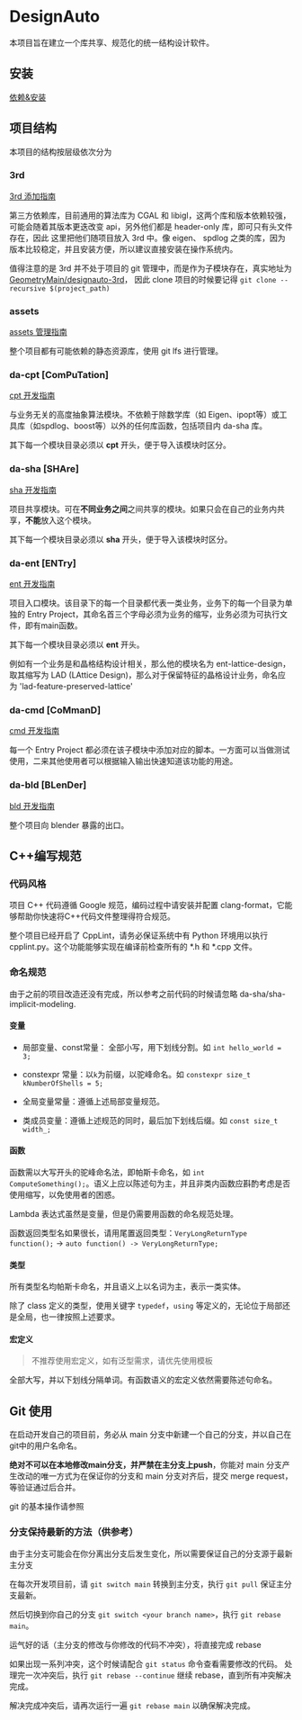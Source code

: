 # DesignAuto

本项目旨在建立一个库共享、规范化的统一结构设计软件。

## 安装 

[依赖&安装](https://u2c6hvagv9.feishu.cn/docx/doxcnj4aGvQGuscrg8t8X36qQsc)

## 项目结构  

本项目的结构按层级依次分为 

### 3rd  

[3rd 添加指南](https://u2c6hvagv9.feishu.cn/docx/doxcnjyJbKZhCdKPN4i9eqXL7Mb)

第三方依赖库，目前通用的算法库为 CGAL 和 libigl，这两个库和版本依赖较强，可能会随着其版本更迭改变 api，另外他们都是 header-only 库，即可只有头文件存在，因此
这里把他们随项目放入 3rd 中。像 eigen、 spdlog 之类的库，因为版本比较稳定，并且安装方便，所以建议直接安装在操作系统内。

值得注意的是 3rd 并不处于项目的 git 管理中，而是作为子模块存在，真实地址为 [GeometryMain/designauto-3rd](http://118.195.195.192:3000/GeometryMain/designauto-3rd)，
因此 clone 项目的时候要记得 `git clone --recursive $(project_path)`

### assets

[assets 管理指南](https://u2c6hvagv9.feishu.cn/docx/doxcnHUcaaMQu8P44fvgtDUv5Rd)

整个项目都有可能依赖的静态资源库，使用 git lfs 进行管理。

### da-cpt [ComPuTation]

[cpt 开发指南](https://u2c6hvagv9.feishu.cn/docx/doxcn3EkVTVIjMHTuqTfc72dCYe)

与业务无关的高度抽象算法模块。不依赖于除数学库（如 Eigen、ipopt等）或工具库（如spdlog、boost等）以外的任何库函数，包括项目内 da-sha 库。

其下每一个模块目录必须以 **cpt** 开头，便于导入该模块时区分。

### da-sha [SHAre]

[sha 开发指南](https://u2c6hvagv9.feishu.cn/docx/doxcnc130tg8xpjbCyUtWs1SaNe)

项目共享模块。可在**不同业务之间**之间共享的模块。如果只会在自己的业务内共享，**不能**放入这个模块。

其下每一个模块目录必须以 **sha** 开头，便于导入该模块时区分。

### da-ent [ENTry]

[ent 开发指南](https://u2c6hvagv9.feishu.cn/docx/doxcnN1Z5uL4ZXTuDTc2XWx5xnh)

项目入口模块。该目录下的每一个目录都代表一类业务，业务下的每一个目录为单独的 Entry Project，其命名首三个字母必须为业务的缩写，业务必须为可执行文件，即有main函数。

其下每一个模块目录必须以 **ent** 开头。

例如有一个业务是和晶格结构设计相关，那么他的模块名为 ent-lattice-design，取其缩写为 LAD (LAttice Design)，那么对于保留特征的晶格设计业务，命名应为 'lad-feature-preserved-lattice'

### da-cmd [CoMmanD]

[cmd 开发指南](https://u2c6hvagv9.feishu.cn/docx/doxcnO3VXWw18rYXuQrUqXTC3k2)

每一个 Entry Project 都必须在该子模块中添加对应的脚本。一方面可以当做测试使用，二来其他使用者可以根据输入输出快速知道该功能的用途。

### da-bld [BLenDer]

[bld 开发指南](https://u2c6hvagv9.feishu.cn/docx/doxcnrHi3CIizV8DzzZ6eSB4nAh)

整个项目向 blender 暴露的出口。

## C++编写规范  

### 代码风格

项目 C++ 代码遵循 Google 规范，编码过程中请安装并配置 clang-format，它能够帮助你快速将C++代码文件整理得符合规范。

整个项目已经开启了 CppLint，请务必保证系统中有 Python 环境用以执行 cpplint.py。这个功能能够实现在编译前检查所有的 *.h 和 *.cpp 文件。

### 命名规范

由于之前的项目改造还没有完成，所以参考之前代码的时候请忽略 da-sha/sha-implicit-modeling.

#### 变量

- 局部变量、const常量： 全部小写，用下划线分割。如 `int hello_world = 3;`

- constexpr 常量：以`k`为前缀，以驼峰命名。如 `constexpr size_t kNumberOfShells = 5;`

- 全局变量常量：遵循上述局部变量规范。

- 类成员变量：遵循上述规范的同时，最后加下划线后缀。如 `const size_t width_;`

#### 函数

函数需以大写开头的驼峰命名法，即帕斯卡命名，如 `int ComputeSomething();`。语义上应以陈述句为主，并且非类内函数应斟酌考虑是否使用缩写，以免使用者的困惑。

Lambda 表达式虽然是变量，但是仍需要用函数的命名规范处理。

函数返回类型名如果很长，请用尾置返回类型：`VeryLongReturnType function();` -> `auto function() -> VeryLongReturnType;`

#### 类型

所有类型名均帕斯卡命名，并且语义上以名词为主，表示一类实体。

除了 class 定义的类型，使用关键字 `typedef`，`using` 等定义的，无论位于局部还是全局，也一律按照上述要求。

#### 宏定义

> 不推荐使用宏定义，如有泛型需求，请优先使用模板

全部大写，并以下划线分隔单词。有函数语义的宏定义依然需要陈述句命名。

## Git 使用

在启动开发自己的项目前，务必从 main 分支中新建一个自己的分支，并以自己在git中的用户名命名。

**绝对不可以在本地修改main分支，并严禁在主分支上push**，你能对 main 分支产生改动的唯一方式为在保证你的分支和 main 分支对齐后，提交 merge request，
等验证通过后合并。

git 的基本操作请参照 [](https://www.liaoxuefeng.com/wiki/896043488029600)

### 分支保持最新的方法（供参考）

由于主分支可能会在你分离出分支后发生变化，所以需要保证自己的分支源于最新主分支

在每次开发项目前，请 `git switch main` 转换到主分支，执行 `git pull` 保证主分支最新。 

然后切换到你自己的分支 `git switch <your branch name>`，执行 `git rebase main`。

运气好的话（主分支的修改与你修改的代码不冲突），将直接完成 rebase

如果出现一系列冲突，这个时候请配合 `git status` 命令查看需要修改的代码。 处理完一次冲突后，执行 `git rebase --continue` 继续 rebase，直到所有冲突解决完成。

解决完成冲突后，请再次运行一遍 `git rebase main` 以确保解决完成。
